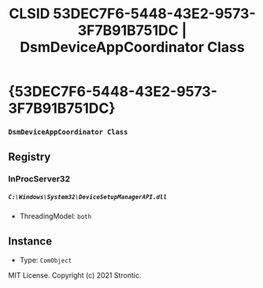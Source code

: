 ﻿---
title: "CLSID 53DEC7F6-5448-43E2-9573-3F7B91B751DC | DsmDeviceAppCoordinator Class"
excerpt: What is COM-Object CLSID 53DEC7F6-5448-43E2-9573-3F7B91B751DC?
---

# {53DEC7F6-5448-43E2-9573-3F7B91B751DC}

### `DsmDeviceAppCoordinator Class`

## Registry


### InProcServer32

##### `C:\Windows\System32\DeviceSetupManagerAPI.dll`
* ThreadingModel: `both`

## Instance

* Type: `ComObject`

MIT License. Copyright (c) 2021 Strontic.



